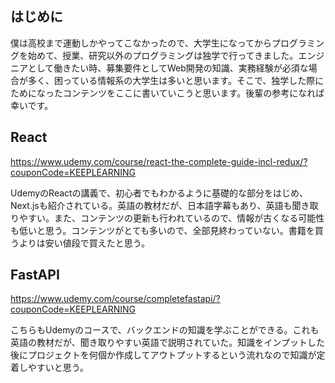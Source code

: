 ## はじめに

僕は高校まで運動しかやってこなかったので、大学生になってからプログラミングを始めて、授業、研究以外のプログラミングは独学で行ってきました。エンジニアとして働きたい時、募集要件としてWeb開発の知識、実務経験が必須な場合が多く、困っている情報系の大学生は多いと思います。そこで、独学した際にためになったコンテンツをここに書いていこうと思います。後輩の参考になれば幸いです。



## React
https://www.udemy.com/course/react-the-complete-guide-incl-redux/?couponCode=KEEPLEARNING

 UdemyのReactの講義で、初心者でもわかるように基礎的な部分をはじめ、Next.jsも紹介されている。英語の教材だが、日本語字幕もあり、英語も聞き取りやすい。また、コンテンツの更新も行われているので、情報が古くなる可能性も低いと思う。コンテンツがとても多いので、全部見終わっていない。書籍を買うよりは安い値段で買えたと思う。

## FastAPI
https://www.udemy.com/course/completefastapi/?couponCode=KEEPLEARNING


こちらもUdemyのコースで、バックエンドの知識を学ぶことができる。これも英語の教材だが、聞き取りやすい英語で説明されていた。知識をインプットした後にプロジェクトを何個か作成してアウトプットするという流れなので知識が定着しやすいと思う。
